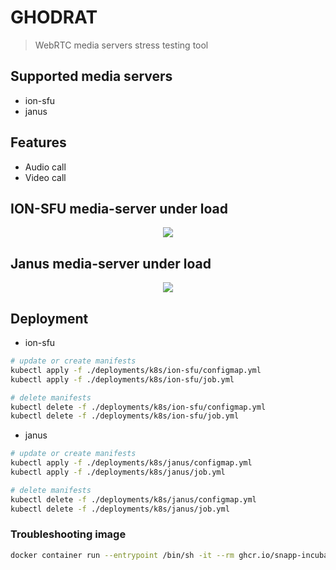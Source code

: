 # GHODRAT

> WebRTC media servers stress testing tool

## Supported media servers

- ion-sfu
- janus

## Features

- Audio call
- Video call


## ION-SFU media-server under load

<p align="center">
  <img src="assets/statistics-ion-sfu.png" />
</p>

## Janus media-server under load

<p align="center">
  <img src="assets/statistics-janus.png" />
</p>

## Deployment

- ion-sfu

``` zsh
# update or create manifests
kubectl apply -f ./deployments/k8s/ion-sfu/configmap.yml
kubectl apply -f ./deployments/k8s/ion-sfu/job.yml

# delete manifests
kubectl delete -f ./deployments/k8s/ion-sfu/configmap.yml
kubectl delete -f ./deployments/k8s/ion-sfu/job.yml
```

- janus

``` zsh
# update or create manifests
kubectl apply -f ./deployments/k8s/janus/configmap.yml
kubectl apply -f ./deployments/k8s/janus/job.yml

# delete manifests
kubectl delete -f ./deployments/k8s/janus/configmap.yml
kubectl delete -f ./deployments/k8s/janus/job.yml
```

### Troubleshooting image

```bash
docker container run --entrypoint /bin/sh -it --rm ghcr.io/snapp-incubator/ghodrat-janus:latest
```
